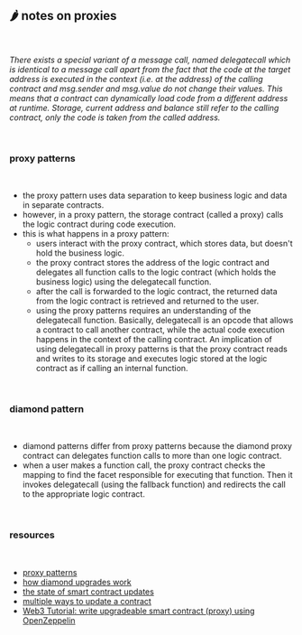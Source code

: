 ## 🌶 notes on proxies

<br>

*There exists a special variant of a message call, named delegatecall which is identical to a message call apart from the fact that the code at the target address is executed in the context (i.e. at the address) of the calling contract and msg.sender and msg.value do not change their values. This means that a contract can dynamically load code from a different address at runtime. Storage, current address and balance still refer to the calling contract, only the code is taken from the called address.*

<br>

### proxy patterns

<br>

- the proxy pattern uses data separation to keep business logic and data in separate contracts. 
- however, in a proxy pattern, the storage contract (called a proxy) calls the logic contract during code execution. 
- this is what happens in a proxy pattern:
    - users interact with the proxy contract, which stores data, but doesn't hold the business logic.
    - the proxy contract stores the address of the logic contract and delegates all function calls to the logic contract (which holds the business logic) using the delegatecall function.
    - after the call is forwarded to the logic contract, the returned data from the logic contract is retrieved and returned to the user.
    - using the proxy patterns requires an understanding of the delegatecall function. Basically, delegatecall is an opcode that allows a contract to call another contract, while the actual code execution happens in the context of the calling contract. An implication of using delegatecall in proxy patterns is that the proxy contract reads and writes to its storage and executes logic stored at the logic contract as if calling an internal function.


<br>

### diamond pattern

<br>

* diamond patterns differ from proxy patterns because the diamond proxy contract can delegates function calls to more than one logic contract.
* when a user makes a function call, the proxy contract checks the mapping to find the facet responsible for executing that function. Then it invokes delegatecall (using the fallback function) and redirects the call to the appropriate logic contract.

<br>

### resources

<br>

* [proxy patterns](https://mirror.xyz/0xB38709B8198d147cc9Ff9C133838a044d78B064B/M7oTptQkBGXxox-tk9VJjL66E1V8BUF0GF79MMK4YG0)
* [how diamond upgrades work](https://dev.to/mudgen/how-diamond-upgrades-work-417j)
* [the state of smart contract updates](https://blog.openzeppelin.com/the-state-of-smart-contract-upgrades/)
* [multiple ways to update a contract](https://cryptomarketpool.com/multiple-ways-to-upgrade-a-solidity-smart-contract/)
* [Web3 Tutorial: write upgradeable smart contract (proxy) using OpenZeppelin](https://dev.to/yakult/tutorial-write-upgradeable-smart-contract-proxy-contract-with-openzeppelin-1916)


